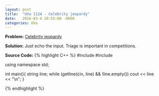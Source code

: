 ```yaml
---
layout: post
title:  "UVa 1124 - Celebrity jeopardy"
date:   2016-03-4 20:55:00 -0600
categories: UVa
---
```


**Problem:** [Celebrity jeopardy]

**Solution:**
Just echo the input.
Triage is important in competitions.

**Source Code:**
{% highlight C++ %}
#include <string>
#include <iostream>

using namespace std;

int main(){
    string line;
    while (getline(cin, line) && !line.empty())
        cout << line << "\n";
}


{% endhighlight %}

[Celebrity jeopardy]: https://uva.onlinejudge.org/index.php?option=onlinejudge&page=show_problem&problem=3565
